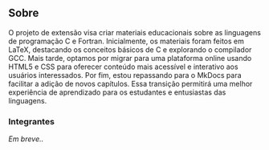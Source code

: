 ## Sobre

O projeto de extensão visa criar materiais educacionais sobre as linguagens de
programação C e Fortran. Inicialmente, os materiais foram feitos em LaTeX,
destacando os conceitos básicos de C e explorando o compilador GCC. Mais tarde,
optamos por migrar para uma plataforma online usando HTML5 e CSS para oferecer
conteúdo mais acessível e interativo aos usuários interessados. Por fim, estou
repassando para o MkDocs para facilitar a adição de novos capítulos. Essa transição
permitirá uma melhor experiência de aprendizado para os estudantes e
entusiastas das linguagens.

### Integrantes

*Em breve..*
